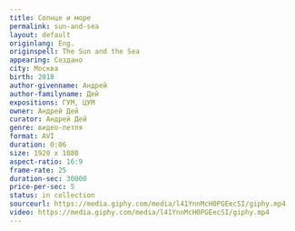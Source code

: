 ```yaml
---
title: Солнце и море
permalink: sun-and-sea
layout: default
originlang: Eng.
originspell: The Sun and the Sea
appearing: Создано
city: Москва
birth: 2018
author-givenname: Андрей
author-familyname: Дей
expositions: ГУМ, ЦУМ
owner: Андрей Дей
curator: Андрей Дей
genre: видео-петля
format: AVI
duration: 0:06
size: 1920 х 1080
aspect-ratio: 16:9
frame-rate: 25
duration-sec: 30000
price-per-sec: 5
status: in collection
sourceurl: https://media.giphy.com/media/l41YnnMcH0PGEecSI/giphy.mp4
video: https://media.giphy.com/media/l41YnnMcH0PGEecSI/giphy.mp4
---
```

